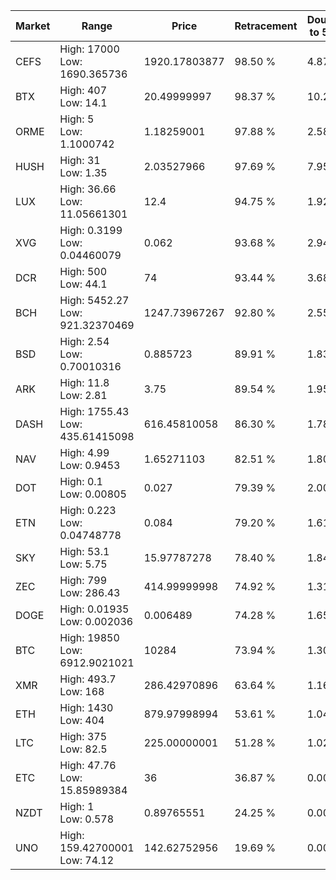 | Market | Range | Price| Retracement | Doubles to 50% |
| --- | --- | --- | --- | --- |
| CEFS | High: 17000<br />Low: 1690.365736 | 1920.17803877 | 98.50 % | 4.87 |
| BTX | High: 407<br />Low: 14.1 | 20.49999997 | 98.37 % | 10.27 |
| ORME | High: 5<br />Low: 1.1000742 | 1.18259001 | 97.88 % | 2.58 |
| HUSH | High: 31<br />Low: 1.35 | 2.03527966 | 97.69 % | 7.95 |
| LUX | High: 36.66<br />Low: 11.05661301 | 12.4 | 94.75 % | 1.92 |
| XVG | High: 0.3199<br />Low: 0.04460079 | 0.062 | 93.68 % | 2.94 |
| DCR | High: 500<br />Low: 44.1 | 74 | 93.44 % | 3.68 |
| BCH | High: 5452.27<br />Low: 921.32370469 | 1247.73967267 | 92.80 % | 2.55 |
| BSD | High: 2.54<br />Low: 0.70010316 | 0.885723 | 89.91 % | 1.83 |
| ARK | High: 11.8<br />Low: 2.81 | 3.75 | 89.54 % | 1.95 |
| DASH | High: 1755.43<br />Low: 435.61415098 | 616.45810058 | 86.30 % | 1.78 |
| NAV | High: 4.99<br />Low: 0.9453 | 1.65271103 | 82.51 % | 1.80 |
| DOT | High: 0.1<br />Low: 0.00805 | 0.027 | 79.39 % | 2.00 |
| ETN | High: 0.223<br />Low: 0.04748778 | 0.084 | 79.20 % | 1.61 |
| SKY | High: 53.1<br />Low: 5.75 | 15.97787278 | 78.40 % | 1.84 |
| ZEC | High: 799<br />Low: 286.43 | 414.99999998 | 74.92 % | 1.31 |
| DOGE | High: 0.01935<br />Low: 0.002036 | 0.006489 | 74.28 % | 1.65 |
| BTC | High: 19850<br />Low: 6912.9021021 | 10284 | 73.94 % | 1.30 |
| XMR | High: 493.7<br />Low: 168 | 286.42970896 | 63.64 % | 1.16 |
| ETH | High: 1430<br />Low: 404 | 879.97998994 | 53.61 % | 1.04 |
| LTC | High: 375<br />Low: 82.5 | 225.00000001 | 51.28 % | 1.02 |
| ETC | High: 47.76<br />Low: 15.85989384 | 36 | 36.87 % | 0.00 |
| NZDT | High: 1<br />Low: 0.578 | 0.89765551 | 24.25 % | 0.00 |
| UNO | High: 159.42700001<br />Low: 74.12 | 142.62752956 | 19.69 % | 0.00 |
